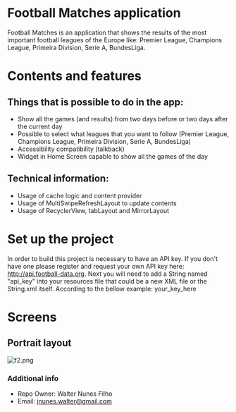 # **Football Matches application** #
Football Matches is an application that shows the results of the most important football leagues of the Europe like: Premier League, Champions League, Primeira Division, Serie A, BundesLiga.

# **Contents and features** #
## Things that is possible to do in the app: ##
* Show all the games (and results) from two days before or two days after the current day
* Possible to select what leagues that you want to follow (Premier League, Champions League, Primeira Division, Serie A, BundesLiga)
* Accessibility compatibility  (talkback)
* Widget in Home Screen capable to show all the games of the day

## Technical information: ##
* Usage of cache logic and content provider
* Usage of MultiSwipeRefreshLayout to update contents
* Usage of RecyclerView, tabLayout and MirrorLayout

# **Set up the project** #
In order to build this project is necessary to have an API key. If you don't have one please register and request your own API key here: http://api.football-data.org. Next you will need to add a String named "api_key" into your resources file that could be a new XML file or the String.xml itself. According to the bellow example: <string name="api_key" translatable="false">your_key_here</string>

# **Screens** #
## Portrait layout ##

![f2.png](https://bitbucket.org/repo/pqjbaX/images/718662322-f2.png)

### Additional info ###

* Repo Owner: Walter Nunes Filho
* Email: jnunes.walter@gmail.com
